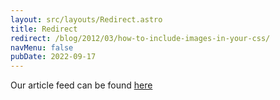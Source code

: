```yaml
---
layout: src/layouts/Redirect.astro
title: Redirect
redirect: /blog/2012/03/how-to-include-images-in-your-css/
navMenu: false
pubDate: 2022-09-17
---
```

<div>
Our article feed can be found <a href="/blog/2012/03/how-to-include-images-in-your-css/">here</a>
</div>
